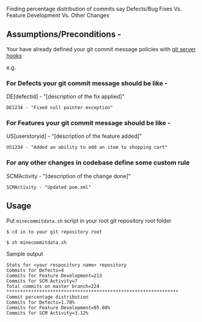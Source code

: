 Finding percentage distribution of commits say Defects/Bug Fixes Vs. Feature Development Vs. Other Changes

## Assumptions/Preconditions - 
Your have already defined your git commit message policies with [git server hooks](https://git-scm.com/book/en/v2/Customizing-Git-An-Example-Git-Enforced-Policy)

e.g.
### For Defects your git commit message should be like - 

DE[defectid] - "[description of the fix applied]"

`DE1234 - "Fixed null pointer exception"`

### For Features your git commit message should be like -

US[userstoryid] - "[description of the feature added]"

`US1234 - "Added an ability to add an item to shopping cart"`

### For any other changes in codebase define some custom rule

SCMActivity - "[description of the change done]"

`SCMActivity - "Updated pom.xml"`

## Usage

Put `minecommitdata.sh` script in your root git repository root folder

`$ cd in to your git repository root`

`$ sh minecommitdata.sh`

Sample output 
```
Stats for <your respository name> repository
Commits for Defects=4
Commits for Feature Development=213
Commits for SCM Activity=7
Total commits on master branch=224
***************************************************************
Commit percentage distribution
Commits for Defects=1.78%
Commits for Feature Development=95.08%
Commits for SCM Activity=3.12%
```
